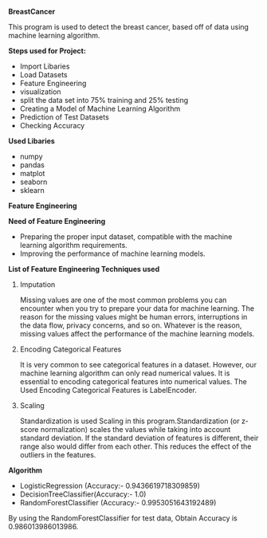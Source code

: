 **BreastCancer**

This program is used to detect the breast cancer, based off of data using machine learning algorithm.



**Steps used for Project:**
- Import Libaries
- Load Datasets
- Feature Engineering
- visualization
- split the data set into 75% training and 25% testing
- Creating a Model of Machine Learning Algorithm
- Prediction of Test Datasets
- Checking Accuracy


**Used Libaries**
- numpy 
- pandas
- matplot
- seaborn
- sklearn
 


**Feature Engineering**

**Need of Feature Engineering**
- Preparing the proper input dataset, compatible with the machine learning algorithm requirements.
- Improving the performance of machine learning models.

**List of Feature Engineering Techniques used**
1. Imputation 

    Missing values are one of the most common problems you can encounter when you try to prepare your data for machine learning. 
    The reason for the missing values might be human errors, interruptions in the data flow, privacy concerns, and so on.
    Whatever is the reason, missing values affect the performance of the machine learning models.
2.  Encoding Categorical Features

    It is very common to see categorical features in a dataset. However, our machine learning algorithm can only read numerical values.
    It is essential to encoding categorical features into numerical values. The Used Encoding Categorical Features is LabelEncoder.
3. Scaling

    Standardization is used Scaling in this program.Standardization (or z-score normalization) scales the values while taking into 
    account standard deviation. If the standard deviation of features is different, their range also would differ from each other.
    This reduces the effect of the outliers in the features.


**Algorithm**

- LogisticRegression (Accuracy:-  0.9436619718309859)
- DecisionTreeClassifier(Accuracy:- 1.0)
- RandomForestClassifier (Accuracy:- 0.9953051643192489)

By using the RandomForestClassifier for test data, Obtain Accuracy is 0.986013986013986.


    







